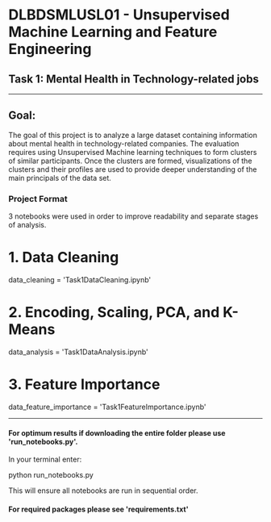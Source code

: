 # DLBDSMLUSL01 - Unsupervised Machine Learning and Feature Engineering

## Task 1: Mental Health in Technology-related jobs

***

## Goal: 

The goal of this project is to analyze a large dataset containing information about mental health in technology-related
companies.  The evaluation requires using Unsupervised Machine learning techniques to form clusters of similar
participants. Once the clusters are formed, visualizations of the clusters and their profiles are used to provide 
deeper understanding of the main principals of the data set. 

### Project Format

3 notebooks were used in order to improve readability and separate stages of analysis.

# 1. Data Cleaning
data_cleaning = 'Task1DataCleaning.ipynb'

# 2. Encoding, Scaling, PCA, and K-Means
data_analysis = 'Task1DataAnalysis.ipynb'

# 3. Feature Importance
data_feature_importance = 'Task1FeatureImportance.ipynb'

***

#### For optimum results if downloading the entire folder please use 'run_notebooks.py'.

In your terminal enter: 

python run_notebooks.py

This will ensure all notebooks are run in sequential order.

#### For required packages please see 'requirements.txt'


